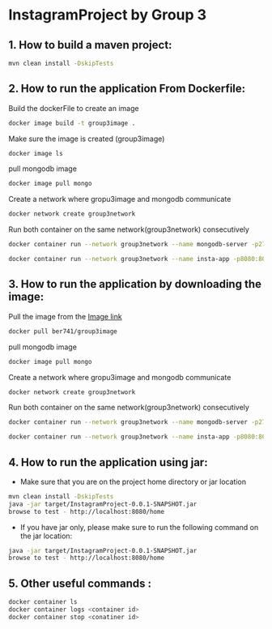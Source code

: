 # InstagramProject by Group 3

## 1. How to build a maven project:
```bash
mvn clean install -DskipTests
```


## 2. How to run the application From Dockerfile:

Build the dockerFile to create an image
```bash
docker image build -t group3image .
```
Make sure the image is created (group3image)
```bash
docker image ls
```
pull mongodb image
```bash
docker image pull mongo
```
Create a network where gropu3image and mongodb communicate
```bash
docker network create group3network
```
Run both container on the same network(group3network) consecutively
```bash
docker container run --network group3network --name mongodb-server -p27017:27017 -d --rm mongo
```
```bash
docker container run --network group3network --name insta-app -p8080:8080 -d --rm group3image
```



## 3. How to run the application by downloading the image:

Pull the image from the [Image link](https://hub.docker.com/r/ber741/group3image)
```bash
docker pull ber741/group3image
```
pull mongodb image
```bash
docker image pull mongo
```
Create a network where gropu3image and mongodb communicate
```bash
docker network create group3network
```
Run both container on the same network(group3network) consecutively
```bash
docker container run --network group3network --name mongodb-server -p27017:27017 -d --rm mongo
```
```bash
docker container run --network group3network --name insta-app -p8080:8080 -d --rm ber741/group3image
```

## 4. How to run the application using jar:
* Make sure that you are on the project home directory or jar location
```bash
mvn clean install -DskipTests
java -jar target/InstagramProject-0.0.1-SNAPSHOT.jar
browse to test - http://localhost:8080/home
```

* If you have jar only, please make sure to run the following command on the jar location:
```bash
java -jar target/InstagramProject-0.0.1-SNAPSHOT.jar
browse to test - http://localhost:8080/home
```

## 5. Other useful commands :
```bash
docker container ls
docker container logs <container id>
docker container stop <conatiner id>

